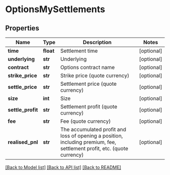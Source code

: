 # OptionsMySettlements

## Properties
Name | Type | Description | Notes
------------ | ------------- | ------------- | -------------
**time** | **float** | Settlement time | [optional] 
**underlying** | **str** | Underlying | [optional] 
**contract** | **str** | Options contract name | [optional] 
**strike_price** | **str** | Strike price (quote currency) | [optional] 
**settle_price** | **str** | Settlement price (quote currency) | [optional] 
**size** | **int** | Size | [optional] 
**settle_profit** | **str** | Settlement profit (quote currency) | [optional] 
**fee** | **str** | Fee (quote currency) | [optional] 
**realised_pnl** | **str** | The accumulated profit and loss of opening a position, including premium, fee, settlement profit, etc. (quote currency) | [optional] 

[[Back to Model list]](../README.md#documentation-for-models) [[Back to API list]](../README.md#documentation-for-api-endpoints) [[Back to README]](../README.md)


